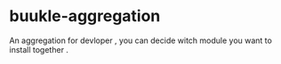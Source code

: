 # buukle-aggregation
An aggregation for devloper , you can decide witch module you want to install together .
